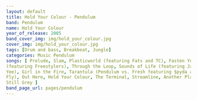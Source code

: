 ```yaml
---
layout: default
title: Hold Your Colour - Pendulum
band: Pendulum
name: Hold Your Colour
year_of_release: 2005
band_cover_img: img/hold_your_colour.jpg
cover_img: img/hold_your_colour.jpg
tags: [Drum and bass, Breakbeat, Jungle]
categories: Music Pendulum
songs: [ Prelude, Slam, Plasticworld (featuring Fats and TC), Fasten Your Seatbelt
(featuring Freestylers), Through the Loop, Sounds of Life (featuring Jasmine
Yee), Girl in the Fire, Tarantula (Pendulum vs. Fresh featuring $pyda and Tenor
Fly), Out Here, Hold Your Colour, The Terminal, Streamline, Another Planet,
Still Grey ]
band_page_url: pages/pendulum
---
```


